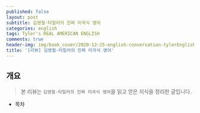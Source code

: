 ```yaml
---
published: false
layout: post
subtitle: 김영철·타일러의 진짜 미국식 영어
categories: english
tags: Tyler's REAL AMERICAN ENGLISH
comments: true
header-img: img/book_cover/2020-12-25-english-conversation-tylerEnglish-cover.png
title: '[리뷰] 김영철·타일러의 진짜 미국식 영어'
---
```


## 개요
> 본 리뷰는 `김영철·타일러의 진짜 미국식 영어`을 읽고 얻은 지식을 정리한 글입니다. 

- 목차
